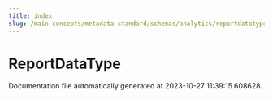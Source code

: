 ```yaml
---
title: index
slug: /main-concepts/metadata-standard/schemas/analytics/reportdatatype
---
```


# ReportDataType

Documentation file automatically generated at 2023-10-27 11:39:15.608628.
